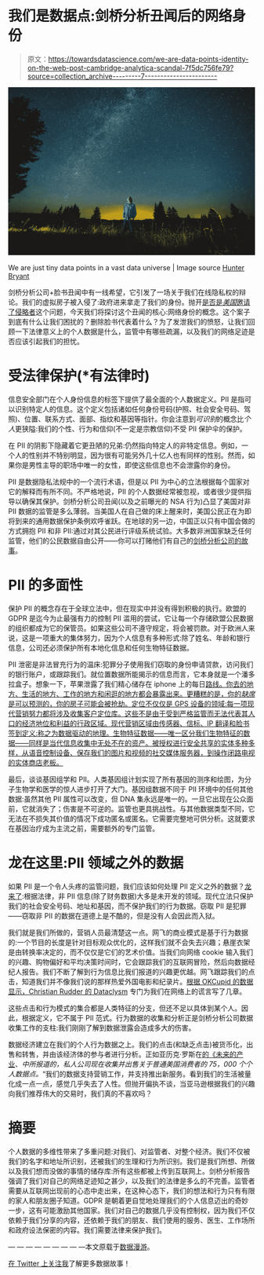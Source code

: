# 我们是数据点:剑桥分析丑闻后的网络身份

> 原文：<https://towardsdatascience.com/we-are-data-points-identity-on-the-web-post-cambridge-analytica-scandal-7f5dc756fe79?source=collection_archive---------7----------------------->

![](img/50d2f3591e0f9caa76c452a60a296cbb.png)

We are just tiny data points in a vast data universe | Image source [Hunter Bryant](https://unsplash.com/photos/dvb9r2_C-sU?utm_source=unsplash&utm_medium=referral&utm_content=creditCopyText)

剑桥分析公司+脸书丑闻中有一线希望，它引发了一场关于我们在线隐私权的辩论。我们的虚拟房子被入侵了:政府进来拿走了我们的身份。抛开[是否是*美国*邀请了侵略者](https://www.youtube.com/watch?v=Mw2Ii2srly8)这个问题，今天我们将探讨这个丑闻的核心:网络身份的概念。这个案子到底有什么让我们困扰的？删除脸书代表着什么？为了发泄我们的愤怒，让我们回顾一下法律意义上的个人数据是什么，监管中有哪些疏漏，以及我们的网络足迹是否应该引起我们的担忧。

# 受法律保护(*有法律时)

信息安全部门在个人身份信息的标签下提供了最全面的个人数据定义。PII 是指可以识别特定人的信息。这个定义包括诸如任何身份号码(护照、社会安全号码、驾照)、位置、联系方式、面部、指纹和基因等指针。你会注意到*可识别*的概念比*个人*更狭隘:我们的个性、行为和信仰(不一定是宗教信仰)不受 PII 保护伞的保护。

在 PII 的阴影下隐藏着它更丑陋的兄弟:仍然指向特定人的非特定信息。例如，一个人的性别并不特别明显，因为很有可能另外几十亿人也有同样的性别。然而，如果你是男性主导的职场中唯一的女性，即使这些信息也不会泄露你的身份。

PII 是数据隐私法规中的一个流行术语，但是以 PII 为中心的立法根据每个国家对它的解释而有所不同。不严格地说，PII 的个人数据经常被忽视，或者很少提供指导以确保其保护。剑桥分析公司丑闻(以及之前曝光的 NSA 行为)凸显了美国对非 PII 数据的监管是多么薄弱。当美国人在自己做的床上醒来时，美国公民正在为即将到来的通用数据保护条例欢呼雀跃。在地球的另一边，中国正以只有中国会做的方式拥抱 PII 和非 PII:通过对其公民进行评级系统试验。大多数非洲国家缺乏任何监管，他们的公民数据自由公开——你可以打赌他们有自己的[剑桥分析公司的故事](https://www.theguardian.com/uk-news/2018/mar/21/cambridge-analyticas-ruthless-bid-to-sway-the-vote-in-nigeria)。

# PII 的多面性

保护 PII 的概念存在于全球立法中，但在现实中并没有得到积极的执行。欧盟的 GDPR 是迄今为止最强有力的控制 PII 滥用的尝试，它让每一个存储欧盟公民数据的组织都成为它的保管员。如果这些公司不遵守规定，将会被罚款。对于欧洲人来说，这是一项重大的集体努力，因为个人信息有多种形式:除了姓名、年龄和银行信息，公司还必须保护所有本地化信息和任何生物特征数据。

PII 泄密是非法冒充行为的温床:犯罪分子使用我们窃取的身份申请贷款，访问我们的银行账户，或跟踪我们。就位置数据所能揭示的信息而言，它本身就是一个潘多拉盒子。想象一下，苹果泄露了我们精心储存在 iphone 上的每日[路线。你去的地方、生活的地方、工作的地方和闲逛的地方都会暴露出来。更糟糕的是，你的*缺席*是可以预测的，你的房子可能会被抢劫。定位不仅仅是 GPS 设备的领域:每一项现代营销努力都将涉及收集客户定位库。这些不是由于受到严格监管而无法代表其人口的经济地位和利益的行政区域。现代营销区域由传感器、信标、IP 翻译和脸书签到定义:称之为数据驱动的地理。生物特征数据——唯一区分我们生物特征的数据——同样是当代信息收集中无处不在的资产。被授权进行安全共享的实体多种多样，从语音控制设备、保存我们的图片和视频的社交媒体服务器，到操作闭路电视的实体商店老板。](https://www.cultofmac.com/522515/how-to-see-iphone-significant-locations-map/)

最后，谈谈基因组学和 PII。人类基因组计划实现了所有基因的测序和绘图，为分子生物学和医学的惊人进步打开了大门。基因组数据不同于 PII 环境中的任何其他数据:虽然其他 PII 属性可以改变，但 DNA 集永远是唯一的。一旦它出现在公众面前，它就消失了；伤害是不可逆的。监管也更具挑战性。与其他数据类型不同，它无法在不损失其价值的情况下成功匿名或匿名。它需要完整地可供分析。这就要求在基因治疗成为主流之前，需要额外的专门监管。

# 龙在这里:PII 领域之外的数据

如果 PII 是一个令人头疼的监管问题，我们应该如何处理 PII 定义之外的数据？[龙来了](https://en.wikipedia.org/wiki/Here_be_dragons):根据法律，非 PII 信息(除了财务数据)大多是未开发的领域。现代立法只保护我们的社会安全号码、地址和基因，而不保护我们的行为数据。窃取 PII 是犯罪——窃取非 PII 的数据在道德上是不酷的，但是没有人会因此而入狱。

我们就是我们所做的，营销人员最清楚这一点。网飞的商业模式是基于行为数据的:一个节目的长度是针对目标观众优化的，这样我们就不会失去兴趣；悬崖衣架是由转换率决定的，而不仅仅是它们的艺术价值。当我们向网络 cookie 输入我们的兴趣、购物偏好和平均决策时间时，它会跟踪我们的互联网冒险，然后向数据经纪人报告。我们不断了解到行为信息比我们报道的兴趣更优越。网飞跟踪我们的点击，知道我们并不像我们说的那样热爱外国电影和纪录片。[根据 OKCupid 的数据显示，Christian Rudder 的 Dataclysm](https://www.amazon.com/Dataclysm-Identity-What-Online-Offline-Selves/dp/0385347391) 专门为我们在网络上的谎言写了几章。

这些点击和行为模式的集合都是人类特征的分支，但还不足以具体到某个人。因此，根据定义，它不属于 PII 范式。行为数据的收集和分析正是剑桥分析公司数据收集工作的支柱:我们刚刚了解到数据泄露会造成多大的伤害。

数据经济建立在我们的个人行为数据之上。我们的点击(和缺乏点击)被货币化，出售和转售，并由该经济体的参与者进行分析。正如亚历克·罗斯在[的《未来的产业](https://www.amazon.com/Industries-Future-Alec-Ross/dp/1476753660)、*中所报道的，私人公司现在收集并出售关于普通美国消费者的 75，000 个个人数据点。*“我们的数据支持营销工作，并支持推出新服务。看到我们的生活被量化成一点一点，感觉几乎失去了人性。但抛开偏执不谈，当亚马逊根据我们的兴趣向我们推荐伟大的交易时，我们真的不喜欢吗？

# 摘要

个人数据的多维性带来了多重问题:对我们、对监管者、对整个经济。我们不仅被我们的名字和地址所识别，还被我们的生理和行为所识别。我们是我们所想、所做以及我们想而没做的事情的储存库:所有这些都被上传到互联网上。剑桥分析报告强调了我们对自己的网络足迹知之甚少，以及我们的法律是多么的不完善。监管者需要从互联网出现前的心态中走出来，在这种心态下，我们的想法和行为只有有限的家人和朋友圈子知道。GDPR 是朝着更自觉地处理我们的个人信息迈出的奇妙一步，这有可能激励其他国家。我们对自己的数据几乎没有控制权，因为我们不仅依赖于我们分享的内容，还依赖于我们的朋友、我们使用的服务、医生、工作场所和政府设法保密的内容。我们需要法律来保护我们。

— — — — — — — — —本文原载于[数据漫游](http://datawanderings.com)。

[在 Twitter 上关注我](https://twitter.com/EveTheAnalyst)了解更多数据故事！